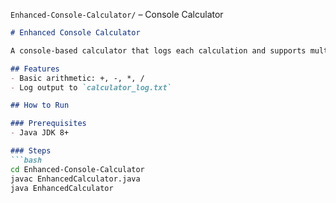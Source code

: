 `Enhanced-Console-Calculator/` – Console Calculator

```markdown
# Enhanced Console Calculator

A console-based calculator that logs each calculation and supports multiple operations.

## Features
- Basic arithmetic: +, -, *, /
- Log output to `calculator_log.txt`

## How to Run

### Prerequisites
- Java JDK 8+

### Steps
```bash
cd Enhanced-Console-Calculator
javac EnhancedCalculator.java
java EnhancedCalculator
